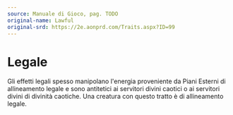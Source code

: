 ```yaml
---
source: Manuale di Gioco, pag. TODO
original-name: Lawful
original-srd: https://2e.aonprd.com/Traits.aspx?ID=99
---
```


# Legale

Gli effetti legali spesso manipolano l'energia proveniente da Piani Esterni di
allineamento legale e sono antitetici ai servitori divini caotici o ai servitori
divini di divinità caotiche. Una creatura con questo tratto è di allineamento
legale.
